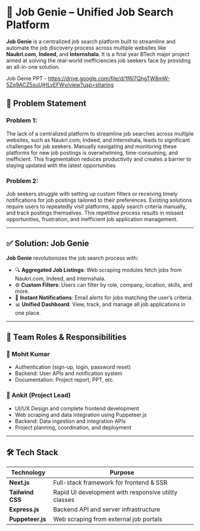 # 💼 Job Genie – Unified Job Search Platform

**Job Genie** is a centralized job search platform built to streamline and automate the job discovery process across multiple websites like **Naukri.com**, **Indeed**, and **Internshala**. It is a final year BTech major project aimed at solving the real-world inefficiencies job seekers face by providing an all-in-one solution.

Job Genie PPT - https://drive.google.com/file/d/1f6I7QhgTW8mW-5Zq9ACZ5suUjHLvEFWv/view?usp=sharing

## 🚀 Problem Statement

### Problem 1:
 The lack of a centralized platform to streamline job searches across multiple websites, such as Naukri.com, Indeed, and Internshala, leads to significant challenges for job seekers. Manually navigating and monitoring these platforms for new job postings is overwhelming, time-consuming, and inefficient. This fragmentation reduces productivity and creates a barrier to staying updated with the latest opportunities

### Problem 2:
 Job seekers struggle with setting up custom filters or receiving timely notifications for job postings tailored to their preferences. Existing solutions require users to repeatedly visit platforms, apply search criteria manually, and track postings themselves. This repetitive process results in missed opportunities, frustration, and inefficient job application management.

---

## ✅ Solution: Job Genie

**Job Genie** revolutionizes the job search process with:

- 🔍 **Aggregated Job Listings**: Web scraping modules fetch jobs from Naukri.com, Indeed, and Internshala.
- ⚙️ **Custom Filters**: Users can filter by role, company, location, skills, and more.
- 📧 **Instant Notifications**: Email alerts for jobs matching the user’s criteria.
- 📊 **Unified Dashboard**: View, track, and manage all job applications in one place.

---

## 👥 Team Roles & Responsibilities

### 👤 Mohit Kumar
- Authentication (sign-up, login, password reset)
- Backend: User APIs and notification system
- Documentation: Project report, PPT, etc.

### 👤 Ankit (Project Lead)
- UI/UX Design and complete frontend development
- Web scraping and data integration using Puppeteer.js
- Backend: Data ingestion and integration APIs
- Project planning, coordination, and deployment

---

## 🛠️ Tech Stack

| Technology      | Purpose                                               |
|-----------------|-------------------------------------------------------|
| **Next.js**     | Full-stack framework for frontend & SSR               |
| **Tailwind CSS**| Rapid UI development with responsive utility classes  |
| **Express.js**  | Backend API and server infrastructure                 |
| **Puppeteer.js**| Web scraping from external job portals                |
